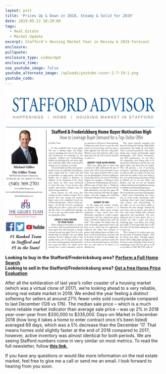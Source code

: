 ```yaml
---
layout: post
title: 'Prices Up & Down in 2018, Steady & Solid for 2019'
date: 2019-05-12 18:29:00
tags:
  - Real Estate
  - Market Update
excerpt: Stafford's Housing Market Year in Review & 2019 Forecast
enclosure:
pullquote:
enclosure_type: video/mp4
enclosure_time:
use_youtube_image: false
youtube_alternate_image: /uploads/youtube-cover-2-7-19-1.png
youtube_code:
---
```


![](/uploads/webp-net-resizeimage-15.png)

![](/uploads/webp-net-resizeimage.png)

**Looking to buy in the Stafford/Fredericksburg area?**&nbsp;**<u><a target="_blank" href="https://www.staffordfredericksburghomesearch.com/search/">Perform a Full Home Search</a></u>**<br>**Looking to sell in the Stafford/Fredericksburg area?**&nbsp;<u><strong><a target="_blank" href="https://www.staffordfredericksburghomesearch.com/homevalue/StaffordVA">Get a free Home Price Evaluation</a></strong></u>

After all the exhilaration of last year’s roller coaster of a housing market (which was a virtual clone of 2017), we’re looking ahead to a very reliable, strong real estate market in 2019. We ended the year feeling a distinct softening for sellers at around 27% fewer units sold countywide compared to last December (126 vs 176). The median sale price – which is a much more reliable market indicator than average sale price – was up 2% in 2018 year-over-year from $330,000 to $335,000. Days-on-Market in December 2018 (how long it takes a home to enter contract once it’s been listed) averaged 69 days, which was a 5% decrease than the December ’17. That means homes sold slightly faster at the end of 2018 compared to 2017; however, active inventory was almost identical for both periods. We are seeing Stafford numbers come in very similar on most metrics. To read the full newsletter, follow <u><a target="_blank" href="https://adobeindd.com/view/publications/7f2326f5-dd49-42fe-9737-10f5d0632ba2/nkjf/publication-web-resources/pdf/22253_GilliesMichael_0419.pdf"><strong>this link</strong></a>.</u>

If you have any questions or would like more information on the real estate market, feel free to give me a call or send me an email. I look forward to hearing from you soon.